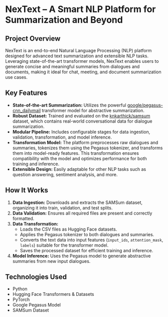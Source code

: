 # NexText – A Smart NLP Platform for Summarization and Beyond

## Project Overview

NexText is an end-to-end Natural Language Processing (NLP) platform designed for advanced text summarization and extensible NLP tasks. Leveraging state-of-the-art transformer models, NexText enables users to generate concise and meaningful summaries from dialogues and documents, making it ideal for chat, meeting, and document summarization use cases.


## Key Features

- **State-of-the-art Summarization:** Utilizes the powerful [google/pegasus-cnn_dailymail](https://huggingface.co/google/pegasus-cnn_dailymail) transformer model for abstractive summarization.
- **Robust Dataset:** Trained and evaluated on the [knkarthick/samsum](https://huggingface.co/datasets/knkarthick/samsum) dataset, which contains real-world conversational data for dialogue summarization.
- **Modular Pipeline:** Includes configurable stages for data ingestion, validation, transformation, and model inference.
- **Transformation Model:** The platform preprocesses raw dialogues and summaries, tokenizes them using the Pegasus tokenizer, and transforms them into model-ready features. This transformation ensures compatibility with the model and optimizes performance for both training and inference.
- **Extensible Design:** Easily adaptable for other NLP tasks such as question answering, sentiment analysis, and more.

## How It Works

1. **Data Ingestion:** Downloads and extracts the SAMSum dataset, organizing it into train, validation, and test splits.
2. **Data Validation:** Ensures all required files are present and correctly formatted.
3. **Data Transformation:**
   - Loads the CSV files as Hugging Face datasets.
   - Applies the Pegasus tokenizer to both dialogues and summaries.
   - Converts the text data into input features (`input_ids`, `attention_mask`, `labels`) suitable for the transformer model.
   - Saves the processed dataset for efficient training and inference.
4. **Model Inference:** Uses the Pegasus model to generate abstractive summaries from new input dialogues.

## Technologies Used

- Python
- Hugging Face Transformers & Datasets
- PyTorch
- Google Pegasus Model
- SAMSum Dataset
